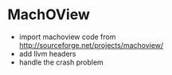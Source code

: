 MachOView
=========

* import machoview code from http://sourceforge.net/projects/machoview/
* add llvm headers
* handle the crash problem

